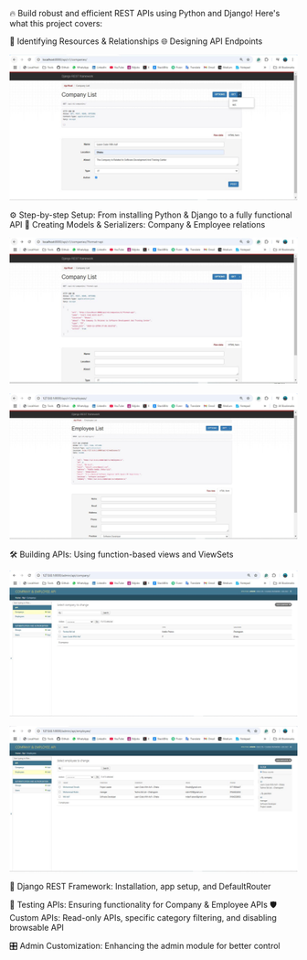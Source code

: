 🔥 Build robust and efficient REST APIs using Python and Django! Here's what this project covers:

📌 Identifying Resources & Relationships
🌐 Designing API Endpoints 
<p align="center">
  <img src="companyapi/Project Preview/Company List.JPG" >
</p>

⚙️ Step-by-step Setup: From installing Python & Django to a fully functional API
🎯 Creating Models & Serializers: Company & Employee relations

<p align="center">
  <img src="companyapi/Project Preview/api format.JPG
" >
</p>
<p align="center">
  <img src="companyapi/Project Preview/employee.JPG" >
</p>


🛠️ Building APIs: Using function-based views and ViewSets
<p align="center">
  <img src="companyapi/Project Preview/admin company site.JPG" >
</p>
<p align="center">
  <img src="companyapi/Project Preview/admin employee site.JPG" >
</p>

🚀 Django REST Framework: Installation, app setup, and DefaultRouter


🧪 Testing APIs: Ensuring functionality for Company & Employee APIs
🛡️ Custom APIs: Read-only APIs, specific category filtering, and disabling browsable API


🎛️ Admin Customization: Enhancing the admin module for better control
